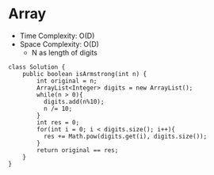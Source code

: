 # Array
* Time Complexity: O(D)
* Space Complexity: O(D)
	* N as length of digits
```
class Solution {
    public boolean isArmstrong(int n) {
        int original = n;
        ArrayList<Integer> digits = new ArrayList();
        while(n > 0){
          digits.add(n%10);
          n /= 10;
        }
        int res = 0;
        for(int i = 0; i < digits.size(); i++){
          res += Math.pow(digits.get(i), digits.size());
        }
        return original == res;
    }
}
```